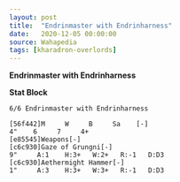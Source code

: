 ```yaml
---
layout: post
title:  "Endrinmaster with Endrinharness"
date:   2020-12-05 00:00:00
source: Wahapedia
tags: [kharadron-overlords]
---
```


**Endrinmaster with Endrinharness**

**Stat Block**
```
6/6 Endrinmaster with Endrinharness
```

```
[56f442]M     W     B     Sa    [-]
4"    6     7     4+    
[e85545]Weapons[-]
[c6c930]Gaze of Grungni[-]
9"     A:1    H:3+   W:2+   R:-1   D:D3  
[c6c930]Aethermight Hammer[-]
1"     A:3    H:3+   W:3+   R:-1   D:D3  
```
    